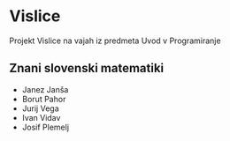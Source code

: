 # Vislice
Projekt Vislice na vajah iz predmeta Uvod v Programiranje

## Znani slovenski matematiki
- Janez Janša
- Borut Pahor
- Jurij Vega
- Ivan Vidav
- Josif Plemelj
